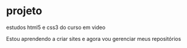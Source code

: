 # projeto
 estudos html5 e css3 do curso em video

 Estou aprendendo a criar sites e agora vou gerenciar meus repositórios
 
